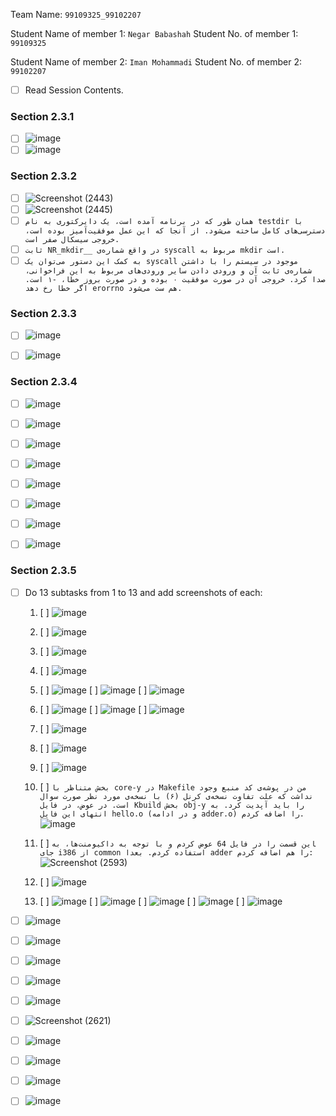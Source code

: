 Team Name: `99109325_99102207`

Student Name of member 1: `Negar Babashah`
Student No. of member 1: `99109325`

Student Name of member 2: `Iman Mohammadi`
Student No. of member 2: `99102207`

- [ ] Read Session Contents.

### Section 2.3.1

- [ ] ![image](https://github.com/user-attachments/assets/ef58b98f-f756-4c1a-a21f-52a9ffcd3cd6)
- [ ]  ![image](https://github.com/user-attachments/assets/5321f3ad-679b-499a-aa81-d7cd03867488)

### Section 2.3.2
- [ ] ![Screenshot (2443)](https://github.com/user-attachments/assets/e82be03f-2472-4ab0-a0c3-0bc8d656b129)
- [ ] ![Screenshot (2445)](https://github.com/user-attachments/assets/35cb31ee-1d10-4bef-ab25-350f99143c16)
- [ ] `همان طور که در برنامه آمده است، یک دایرکتوری به نام testdir با دسترسی‌های کامل ساخته می‌شود. از آنجا که این عمل موفقیت‌آمیز بوده است، خروجی سیسکال صفر است.`
- [ ] `ثابت NR_mkdir__ در واقع شماره‌ی syscall مربوط به mkdir است.`
- [ ] `به کمک این دستور می‌توان یک syscall موجود در سیستم را با داشتن شماره‌ی ثابت آن و ورودی دادن سایر ورودی‌های مربوط به این فراخوانی، صدا کرد. خروجی آن در صورت موفقیت ۰ بوده و در صورت بروز خطا، -۱ است. اگر خطا رخ دهد erorrno هم ست می‌شود.`

### Section 2.3.3
- [ ] ![image](https://github.com/user-attachments/assets/f4f25051-a205-45ac-9a73-5870f899dffa)

- [ ] ![image](https://github.com/user-attachments/assets/72b891d5-be63-416d-be52-7cbfc1bc8e8a)


### Section 2.3.4
- [ ] ![image](https://github.com/user-attachments/assets/b3ce197e-dc72-4d05-a574-ab4f88de7947)

- [ ] ![image](https://github.com/user-attachments/assets/8243fc75-b369-4392-bd36-85c6d883929e)


- [ ] ![image](https://github.com/user-attachments/assets/e8234f4f-fed7-4a9d-8902-6597127087c0)

- [ ] ![image](https://github.com/user-attachments/assets/6c371524-907f-4f00-868b-4b81abe5eeb1)


- [ ] ![image](https://github.com/user-attachments/assets/83aca0c3-52e8-48e0-8999-17b74121af91)
- [ ] ![image](https://github.com/user-attachments/assets/5930d220-383e-4613-8ac4-5507a7cd1621)

- [ ] ![image](https://github.com/user-attachments/assets/3b10877a-110f-4d55-a418-5b6efdb4f43d)

- [ ] ![image](https://github.com/user-attachments/assets/e4459b77-f024-452e-8069-3694b6567d8b)


### Section 2.3.5

- [ ] Do 13 subtasks from 1 to 13 and add screenshots of each:
    1. [ ] ![image](https://github.com/user-attachments/assets/ba1d8ef8-03e3-4634-a66e-b7c2bd81d552)

    2. [ ] ![image](https://github.com/user-attachments/assets/996e7f6b-0796-41a6-8c16-31f1e7df1a91)

    3. [ ] ![image](https://github.com/user-attachments/assets/43d49f18-aec0-41f4-80fa-f7ee3a55c64f)

    4. [ ] ![image](https://github.com/user-attachments/assets/84eeef3a-8ebf-4f97-b556-6ba9238b990c)

    5. [ ] ![image](https://github.com/user-attachments/assets/f8697a85-b402-44d1-af29-3e97415f0e09)
     [ ] ![image](https://github.com/user-attachments/assets/e7798901-c9f9-4e39-95c8-7b86a2541071)
    [ ] ![image](https://github.com/user-attachments/assets/a2f83750-efe7-4585-abce-cdcd5cc82623)

    6. [ ] ![image](https://github.com/user-attachments/assets/d2ecdbf8-56b6-43fb-8353-840105d673bb)
       [ ]  ![image](https://github.com/user-attachments/assets/f9e6f218-76cb-41f3-9a3a-ef488086156a)
      [ ]  ![image](https://github.com/user-attachments/assets/92f54e77-ae26-43e5-a55a-b297a7288e4a)

    7. [ ] ![image](https://github.com/user-attachments/assets/d966f441-d4b7-4438-bb85-4f8688df62dc)

    8. [ ] ![image](https://github.com/user-attachments/assets/617ea2bd-e67d-488f-b70f-15be834c8d87)

    9. [ ] ![image](https://github.com/user-attachments/assets/7831993d-08c6-4175-a22e-9496d5f1afcc)

    10. [ ] `بخش متناظر با core-y در Makefile من در پوشه‌ی کد منبع وجود نداشت که علت تفاوت نسخه‌ی کرنل (۶) با نسخه‌ی مورد نظر صورت سوال است. در عوض، در فایل Kbuild بخش obj-y را باید آپدیت کرد. به انتهای این فایل hello.o (و در ادامه adder.o) را اضافه کردم. `
![image](https://github.com/user-attachments/assets/da8e4550-7060-4fb8-b0c7-28eb50d933b8)


    11. [ ] ‍‍`این قسمت را در فایل 64 عوض کردم و با توجه به داکیومنت‌ها، به جای i386 از common استفاده کردم. بعدا adder را هم اضافه کردم:`
![Screenshot (2593)](https://github.com/user-attachments/assets/5853c1f2-a6be-46dd-bfba-32a221242d9f)

    12. [ ] ![image](https://github.com/user-attachments/assets/366b2348-3e2e-412b-8565-d986b8607361)

    13. [ ] ![image](https://github.com/user-attachments/assets/3383479c-8f66-4c94-a5c8-bc947b7f905a)
         [ ] ![image](https://github.com/user-attachments/assets/e4ce8e8f-7d24-40ad-98cb-2ef8c7394331)
         [ ] ![image](https://github.com/user-attachments/assets/58b58755-bad8-48e5-ae22-2da32043e2a0)
         [ ] ![image](https://github.com/user-attachments/assets/fea2da0e-d6c5-4b1a-be21-28f39e958860)
         [ ] ![image](https://github.com/user-attachments/assets/145e10a7-98fc-44e9-a8a5-99f102d88ef9)

 


- [ ] ![image](https://github.com/user-attachments/assets/4ec0a384-e59b-43d0-9165-412a300cfd79)
- [ ] ![image](https://github.com/user-attachments/assets/536be8fd-199a-4776-b307-3a1285763cdb)

- [ ] ![image](https://github.com/user-attachments/assets/f2a4a75e-0742-4cb1-885b-f8dc698ff67c)
- [ ] ![image](https://github.com/user-attachments/assets/40150212-fed3-4c1c-9e9a-e443702c944c)
- [ ] ![image](https://github.com/user-attachments/assets/aebbca20-56b7-4b28-97e8-3e9e62922a16)

- [ ] ![Screenshot (2621)](https://github.com/user-attachments/assets/d12266b6-9e3b-45f1-bbb7-df90a26c6fc5)
- [ ] ![image](https://github.com/user-attachments/assets/9e212880-308f-4b86-9e06-a0f312c349fe)
- [ ] ![image](https://github.com/user-attachments/assets/ab37ed8b-1c9c-4896-af00-8e6747e068c7)
- [ ] ![image](https://github.com/user-attachments/assets/c601522a-0db5-4750-873d-97f1c6985aa2)
- [ ] ![image](https://github.com/user-attachments/assets/52be1006-920f-4e6a-a693-c8dbbfd337b8)

